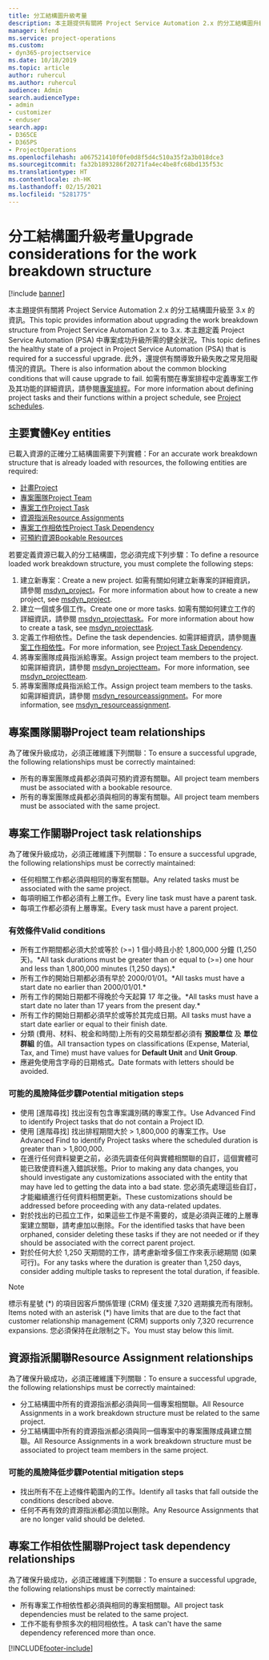 ```yaml
---
title: 分工結構圖升級考量
description: 本主題提供有關將 Project Service Automation 2.x 的分工結構圖升級至 3.x 的資訊。
manager: kfend
ms.service: project-operations
ms.custom:
- dyn365-projectservice
ms.date: 10/18/2019
ms.topic: article
author: ruhercul
ms.author: ruhercul
audience: Admin
search.audienceType:
- admin
- customizer
- enduser
search.app:
- D365CE
- D365PS
- ProjectOperations
ms.openlocfilehash: a067521410f0fe0d8f5d4c510a35f2a3b018dce3
ms.sourcegitcommit: fa32b1893286f20271fa4ec4be8fc68bd135f53c
ms.translationtype: HT
ms.contentlocale: zh-HK
ms.lasthandoff: 02/15/2021
ms.locfileid: "5281775"
---
```

# <a name="upgrade-considerations-for-the-work-breakdown-structure"></a><span data-ttu-id="d7e07-103">分工結構圖升級考量</span><span class="sxs-lookup"><span data-stu-id="d7e07-103">Upgrade considerations for the work breakdown structure</span></span>

[!include [banner](../includes/psa-now-project-operations.md)]

<span data-ttu-id="d7e07-104">本主題提供有關將 Project Service Automation 2.x 的分工結構圖升級至 3.x 的資訊。</span><span class="sxs-lookup"><span data-stu-id="d7e07-104">This topic provides information about upgrading the work breakdown structure from Project Service Automation 2.x to 3.x.</span></span> <span data-ttu-id="d7e07-105">本主題定義 Project Service Automation (PSA) 中專案成功升級所需的健全狀況。</span><span class="sxs-lookup"><span data-stu-id="d7e07-105">This topic defines the healthy state of a project in Project Service Automation (PSA) that is required for a successful upgrade.</span></span> <span data-ttu-id="d7e07-106">此外，還提供有關導致升級失敗之常見阻礙情況的資訊。</span><span class="sxs-lookup"><span data-stu-id="d7e07-106">There is also information about the common blocking conditions that will cause upgrade to fail.</span></span> <span data-ttu-id="d7e07-107">如需有關在專案排程中定義專案工作及其功能的詳細資訊，請參閱[專案排程](project-creating.md)。</span><span class="sxs-lookup"><span data-stu-id="d7e07-107">For more information about defining project tasks and their functions within a project schedule, see [Project schedules](project-creating.md).</span></span>

## <a name="key-entities"></a><span data-ttu-id="d7e07-108">主要實體</span><span class="sxs-lookup"><span data-stu-id="d7e07-108">Key entities</span></span>
<span data-ttu-id="d7e07-109">已載入資源的正確分工結構圖需要下列實體：</span><span class="sxs-lookup"><span data-stu-id="d7e07-109">For an accurate work breakdown structure that is already loaded with resources, the following entities are required:</span></span>

- [<span data-ttu-id="d7e07-110">計畫</span><span class="sxs-lookup"><span data-stu-id="d7e07-110">Project</span></span>](https://docs.microsoft.com/dynamics365/customerengagement/on-premises/developer/entities/msdyn_project)
- [<span data-ttu-id="d7e07-111">專案團隊</span><span class="sxs-lookup"><span data-stu-id="d7e07-111">Project Team</span></span>](https://docs.microsoft.com/dynamics365/customerengagement/on-premises/developer/entities/msdyn_projectteam)
- [<span data-ttu-id="d7e07-112">專案工作</span><span class="sxs-lookup"><span data-stu-id="d7e07-112">Project Task</span></span>](https://docs.microsoft.com/dynamics365/customerengagement/on-premises/developer/entities/msdyn_projecttask)
- [<span data-ttu-id="d7e07-113">資源指派</span><span class="sxs-lookup"><span data-stu-id="d7e07-113">Resource Assignments</span></span>](https://docs.microsoft.com/dynamics365/customerengagement/on-premises/developer/entities/msdyn_resourceassignment)
- [<span data-ttu-id="d7e07-114">專案工作相依性</span><span class="sxs-lookup"><span data-stu-id="d7e07-114">Project Task Dependency</span></span>](https://docs.microsoft.com/dynamics365/customerengagement/on-premises/developer/entities/msdyn_projecttaskdependency)
- [<span data-ttu-id="d7e07-115">可預約資源</span><span class="sxs-lookup"><span data-stu-id="d7e07-115">Bookable Resources</span></span>](https://docs.microsoft.com/dynamics365/customerengagement/on-premises/developer/entities/bookableresource)

<span data-ttu-id="d7e07-116">若要定義資源已載入的分工結構圖，您必須完成下列步驟：</span><span class="sxs-lookup"><span data-stu-id="d7e07-116">To define a resource loaded work breakdown structure, you must complete the following steps:</span></span>

1. <span data-ttu-id="d7e07-117">建立新專案：</span><span class="sxs-lookup"><span data-stu-id="d7e07-117">Create a new project.</span></span> <span data-ttu-id="d7e07-118">如需有關如何建立新專案的詳細資訊，請參閱 [msdyn_project](https://docs.microsoft.com/dynamics365/customerengagement/on-premises/developer/entities/msdyn_project)。</span><span class="sxs-lookup"><span data-stu-id="d7e07-118">For more information about how to create a new project, see [msdyn_project](https://docs.microsoft.com/dynamics365/customerengagement/on-premises/developer/entities/msdyn_project).</span></span>
2. <span data-ttu-id="d7e07-119">建立一個或多個工作。</span><span class="sxs-lookup"><span data-stu-id="d7e07-119">Create one or more tasks.</span></span> <span data-ttu-id="d7e07-120">如需有關如何建立工作的詳細資訊，請參閱 [msdyn_projecttask](https://docs.microsoft.com/dynamics365/customerengagement/on-premises/developer/entities/msdyn_projecttask)。</span><span class="sxs-lookup"><span data-stu-id="d7e07-120">For more information about how to create a task, see [msdyn_projecttask](https://docs.microsoft.com/dynamics365/customerengagement/on-premises/developer/entities/msdyn_projecttask).</span></span>
3. <span data-ttu-id="d7e07-121">定義工作相依性。</span><span class="sxs-lookup"><span data-stu-id="d7e07-121">Define the task dependencies.</span></span> <span data-ttu-id="d7e07-122">如需詳細資訊，請參閱[專案工作相依性](https://docs.microsoft.com/dynamics365/customerengagement/on-premises/developer/entities/msdyn_projecttaskdependency)。</span><span class="sxs-lookup"><span data-stu-id="d7e07-122">For more information, see [Project Task Dependency](https://docs.microsoft.com/dynamics365/customerengagement/on-premises/developer/entities/msdyn_projecttaskdependency).</span></span>
4. <span data-ttu-id="d7e07-123">將專案團隊成員指派給專案。</span><span class="sxs-lookup"><span data-stu-id="d7e07-123">Assign project team members to the project.</span></span> <span data-ttu-id="d7e07-124">如需詳細資訊，請參閱 [msdyn_projectteam](https://docs.microsoft.com/dynamics365/customerengagement/on-premises/developer/entities/msdyn_projectteam)。</span><span class="sxs-lookup"><span data-stu-id="d7e07-124">For more information, see [msdyn_projectteam](https://docs.microsoft.com/dynamics365/customerengagement/on-premises/developer/entities/msdyn_projectteam).</span></span>
5. <span data-ttu-id="d7e07-125">將專案團隊成員指派給工作。</span><span class="sxs-lookup"><span data-stu-id="d7e07-125">Assign project team members to the tasks.</span></span> <span data-ttu-id="d7e07-126">如需詳細資訊，請參閱 [msdyn_resourceassignment](https://docs.microsoft.com/dynamics365/customerengagement/on-premises/developer/entities/msdyn_resourceassignment)。</span><span class="sxs-lookup"><span data-stu-id="d7e07-126">For more information, see [msdyn_resourceassignment](https://docs.microsoft.com/dynamics365/customerengagement/on-premises/developer/entities/msdyn_resourceassignment).</span></span>

## <a name="project-team-relationships"></a><span data-ttu-id="d7e07-127">專案團隊關聯</span><span class="sxs-lookup"><span data-stu-id="d7e07-127">Project team relationships</span></span>

<span data-ttu-id="d7e07-128">為了確保升級成功，必須正確維護下列關聯：</span><span class="sxs-lookup"><span data-stu-id="d7e07-128">To ensure a successful upgrade, the following relationships must be correctly maintained:</span></span>
- <span data-ttu-id="d7e07-129">所有的專案團隊成員都必須與可預約資源有關聯。</span><span class="sxs-lookup"><span data-stu-id="d7e07-129">All project team members must be associated with a bookable resource.</span></span>
- <span data-ttu-id="d7e07-130">所有的專案團隊成員都必須與相同的專案有關聯。</span><span class="sxs-lookup"><span data-stu-id="d7e07-130">All project team members must be associated with the same project.</span></span> 

## <a name="project-task-relationships"></a><span data-ttu-id="d7e07-131">專案工作關聯</span><span class="sxs-lookup"><span data-stu-id="d7e07-131">Project task relationships</span></span>
<span data-ttu-id="d7e07-132">為了確保升級成功，必須正確維護下列關聯：</span><span class="sxs-lookup"><span data-stu-id="d7e07-132">To ensure a successful upgrade, the following relationships must be correctly maintained:</span></span>

- <span data-ttu-id="d7e07-133">任何相關工作都必須與相同的專案有關聯。</span><span class="sxs-lookup"><span data-stu-id="d7e07-133">Any related tasks must be associated with the same project.</span></span>
- <span data-ttu-id="d7e07-134">每項明細工作都必須有上層工作。</span><span class="sxs-lookup"><span data-stu-id="d7e07-134">Every line task must have a parent task.</span></span>
- <span data-ttu-id="d7e07-135">每項工作都必須有上層專案。</span><span class="sxs-lookup"><span data-stu-id="d7e07-135">Every task must have a parent project.</span></span>

### <a name="valid-conditions"></a><span data-ttu-id="d7e07-136">有效條件</span><span class="sxs-lookup"><span data-stu-id="d7e07-136">Valid conditions</span></span>

- <span data-ttu-id="d7e07-137">所有工作期間都必須大於或等於 (>=) 1 個小時且小於 1,800,000 分鐘 (1,250 天)。\*</span><span class="sxs-lookup"><span data-stu-id="d7e07-137">All task durations must be greater than or equal to (>=) one hour and less than 1,800,000 minutes (1,250 days).\*</span></span>
- <span data-ttu-id="d7e07-138">所有工作的開始日期都必須有早於 2000/01/01。\*</span><span class="sxs-lookup"><span data-stu-id="d7e07-138">All tasks must have a start date no earlier than 2000/01/01.\*</span></span>
- <span data-ttu-id="d7e07-139">所有工作的開始日期都不得晚於今天起算 17 年之後。\*</span><span class="sxs-lookup"><span data-stu-id="d7e07-139">All tasks must have a start date no later than 17 years from the present day.\*</span></span>
- <span data-ttu-id="d7e07-140">所有工作的開始日期都必須早於或等於其完成日期。</span><span class="sxs-lookup"><span data-stu-id="d7e07-140">All tasks must have a start date earlier or equal to their finish date.</span></span>
- <span data-ttu-id="d7e07-141">分類 (費用、材料、稅金和時間)上所有的交易類型都必須有 **預設單位** 及 **單位群組** 的值。</span><span class="sxs-lookup"><span data-stu-id="d7e07-141">All transaction types on classifications (Expense, Material, Tax, and Time) must have values for **Default Unit** and **Unit Group**.</span></span>
- <span data-ttu-id="d7e07-142">應避免使用含字母的日期格式。</span><span class="sxs-lookup"><span data-stu-id="d7e07-142">Date formats with letters should be avoided.</span></span>

### <a name="potential-mitigation-steps"></a><span data-ttu-id="d7e07-143">可能的風險降低步驟</span><span class="sxs-lookup"><span data-stu-id="d7e07-143">Potential mitigation steps</span></span>
- <span data-ttu-id="d7e07-144">使用 [進階尋找] 找出沒有包含專案識別碼的專案工作。</span><span class="sxs-lookup"><span data-stu-id="d7e07-144">Use Advanced Find to identify Project tasks that do not contain a Project ID.</span></span>
- <span data-ttu-id="d7e07-145">使用 [進階尋找] 找出排程期間大於 > 1,800,000 的專案工作。</span><span class="sxs-lookup"><span data-stu-id="d7e07-145">Use Advanced Find to identify Project tasks where the scheduled duration is greater than > 1,800,000.</span></span>
- <span data-ttu-id="d7e07-146">在進行任何資料變更之前，必須先調查任何與實體相關聯的自訂，這個實體可能已致使資料進入錯誤狀態。</span><span class="sxs-lookup"><span data-stu-id="d7e07-146">Prior to making any data changes, you should investigate any customizations associated with the entity that may have led to getting the data into a bad state.</span></span> <span data-ttu-id="d7e07-147">您必須先處理這些自訂，才能繼續進行任何資料相關更新。</span><span class="sxs-lookup"><span data-stu-id="d7e07-147">These customizations should be addressed before proceeding with any data-related updates.</span></span>
- <span data-ttu-id="d7e07-148">對於找出的已孤立工作，如果這些工作是不需要的，或是必須與正確的上層專案建立關聯，請考慮加以刪除。</span><span class="sxs-lookup"><span data-stu-id="d7e07-148">For the identified tasks that have been orphaned, consider deleting these tasks if they are not needed or if they should be associated with the correct parent project.</span></span>
- <span data-ttu-id="d7e07-149">對於任何大於 1,250 天期間的工作，請考慮新增多個工作來表示總期間 (如果可行)。</span><span class="sxs-lookup"><span data-stu-id="d7e07-149">For any tasks where the duration is greater than 1,250 days, consider adding multiple tasks to represent the total duration, if feasible.</span></span>

> [!NOTE]
> <span data-ttu-id="d7e07-150">標示有星號 (\*) 的項目因客戶關係管理 (CRM) 僅支援 7,320 週期擴充而有限制。</span><span class="sxs-lookup"><span data-stu-id="d7e07-150">Items noted with an asterisk (\*) have limits that are due to the fact that customer relationship management (CRM) supports only 7,320 recurrence expansions.</span></span> <span data-ttu-id="d7e07-151">您必須保持在此限制之下。</span><span class="sxs-lookup"><span data-stu-id="d7e07-151">You must stay below this limit.</span></span>

## <a name="resource-assignment-relationships"></a><span data-ttu-id="d7e07-152">資源指派關聯</span><span class="sxs-lookup"><span data-stu-id="d7e07-152">Resource Assignment relationships</span></span>
<span data-ttu-id="d7e07-153">為了確保升級成功，必須正確維護下列關聯：</span><span class="sxs-lookup"><span data-stu-id="d7e07-153">To ensure a successful upgrade, the following relationships must be correctly maintained:</span></span>

- <span data-ttu-id="d7e07-154">分工結構圖中所有的資源指派都必須與同一個專案相關聯。</span><span class="sxs-lookup"><span data-stu-id="d7e07-154">All Resource Assignments in a work breakdown structure must be related to the same project.</span></span>
- <span data-ttu-id="d7e07-155">分工結構圖中所有的資源指派都必須與同一個專案中的專案團隊成員建立關聯。</span><span class="sxs-lookup"><span data-stu-id="d7e07-155">All Resource Assignments in a work breakdown structure must be associated to project team members in the same project.</span></span>

### <a name="potential-mitigation-steps"></a><span data-ttu-id="d7e07-156">可能的風險降低步驟</span><span class="sxs-lookup"><span data-stu-id="d7e07-156">Potential mitigation steps</span></span>
- <span data-ttu-id="d7e07-157">找出所有不在上述條件範圍內的工作。</span><span class="sxs-lookup"><span data-stu-id="d7e07-157">Identify all tasks that fall outside the conditions described above.</span></span>  
- <span data-ttu-id="d7e07-158">任何不再有效的資源指派都必須加以刪除。</span><span class="sxs-lookup"><span data-stu-id="d7e07-158">Any Resource Assignments that are no longer valid should be deleted.</span></span>

## <a name="project-task-dependency-relationships"></a><span data-ttu-id="d7e07-159">專案工作相依性關聯</span><span class="sxs-lookup"><span data-stu-id="d7e07-159">Project task dependency relationships</span></span>
<span data-ttu-id="d7e07-160">為了確保升級成功，必須正確維護下列關聯：</span><span class="sxs-lookup"><span data-stu-id="d7e07-160">To ensure a successful upgrade, the following relationships must be correctly maintained:</span></span>

- <span data-ttu-id="d7e07-161">所有專案工作相依性都必須與相同的專案相關聯。</span><span class="sxs-lookup"><span data-stu-id="d7e07-161">All project task dependencies must be related to the same project.</span></span>
- <span data-ttu-id="d7e07-162">工作不能有參照多次的相同相依性。</span><span class="sxs-lookup"><span data-stu-id="d7e07-162">A task can't have the same dependency referenced more than once.</span></span>


[!INCLUDE[footer-include](../includes/footer-banner.md)]